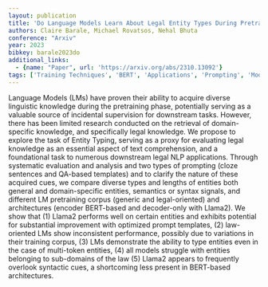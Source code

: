 ```yaml
---
layout: publication
title: 'Do Language Models Learn About Legal Entity Types During Pretraining?'
authors: Claire Barale, Michael Rovatsos, Nehal Bhuta
conference: "Arxiv"
year: 2023
bibkey: barale2023do
additional_links:
  - {name: "Paper", url: 'https://arxiv.org/abs/2310.13092'}
tags: ['Training Techniques', 'BERT', 'Applications', 'Prompting', 'Model Architecture', 'Reinforcement Learning', 'Pretraining Methods']
---
```

Language Models (LMs) have proven their ability to acquire diverse linguistic
knowledge during the pretraining phase, potentially serving as a valuable
source of incidental supervision for downstream tasks. However, there has been
limited research conducted on the retrieval of domain-specific knowledge, and
specifically legal knowledge. We propose to explore the task of Entity Typing,
serving as a proxy for evaluating legal knowledge as an essential aspect of
text comprehension, and a foundational task to numerous downstream legal NLP
applications. Through systematic evaluation and analysis and two types of
prompting (cloze sentences and QA-based templates) and to clarify the nature of
these acquired cues, we compare diverse types and lengths of entities both
general and domain-specific entities, semantics or syntax signals, and
different LM pretraining corpus (generic and legal-oriented) and architectures
(encoder BERT-based and decoder-only with Llama2). We show that (1) Llama2
performs well on certain entities and exhibits potential for substantial
improvement with optimized prompt templates, (2) law-oriented LMs show
inconsistent performance, possibly due to variations in their training corpus,
(3) LMs demonstrate the ability to type entities even in the case of
multi-token entities, (4) all models struggle with entities belonging to
sub-domains of the law (5) Llama2 appears to frequently overlook syntactic
cues, a shortcoming less present in BERT-based architectures.
